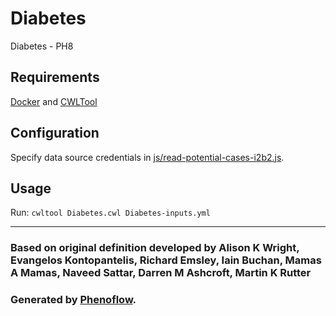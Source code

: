 # Diabetes

Diabetes - PH8

## Requirements

[Docker](https://docs.docker.com/install/) and [CWLTool](https://github.com/common-workflow-language/cwltool#install)

## Configuration

Specify data source credentials in [js/read-potential-cases-i2b2.js](js/read-potential-cases-i2b2.js).

## Usage

Run: `cwltool Diabetes.cwl Diabetes-inputs.yml`

***

### Based on original definition developed by Alison K Wright, Evangelos Kontopantelis, Richard Emsley, Iain Buchan, Mamas A Mamas, Naveed Sattar, Darren M Ashcroft, Martin K Rutter
### Generated by [Phenoflow](https://kclhi.org/phenoflow).
